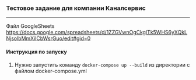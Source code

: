 ### Тестовое задание для компании Каналсервис
---
Файл GoogleSheets https://docs.google.com/spreadsheets/d/1ZZGVwnOgCkglTk5WHS6yXQkLNjsolbMmXilCbWsrGuo/edit#gid=0

#### Инструкция по запуску
1. Нужно запустить команду ```docker-compose up --build``` из директории с файлом docker-compose.yml